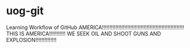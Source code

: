 # uog-git
Learning Workflow of GitHub
AMERICA!!!!!!!!!!!!!!!!!!!!!!!!!!!!!!!!!!!!!!!!!!!!!!!!!!!!!!!
THIS IS AMERICA!!!!!!!!!!!
WE SEEK OIL AND SHOOT GUNS AND EXPLOSION!!!!!!!!!!!!!!
